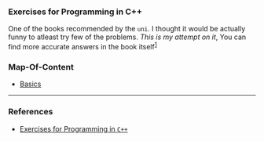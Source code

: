 ### Exercises for Programming in C++

One of the books recommended by the `uni`.
I thought it would be actually funny to atleast try few of the problems. *This is my attempt on it*, You can find more accurate answers in the book itself<sup>[1]</sup> 

### Map-Of-Content
- [Basics](basics.md)

---

### References
- [Exercises for Programming in `C++`](https://www.ece.uvic.ca/~frodo/cppbook/downloads/exercises_for_programming_in_cpp-2021-04-01.pdf?student_id=E195558&course_code=HND-COM%2F22&module_code=UNIT_01)


[1]:https://www.ece.uvic.ca/~frodo/cppbook/downloads/exercises_for_programming_in_cpp-2021-04-01.pdf?student_id=E195558&course_code=HND-COM%2F22&module_code=UNIT_01
